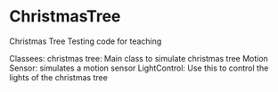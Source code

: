 ChristmasTree
=============

Christmas Tree Testing code for teaching

Classees:
  christmas tree: Main class to simulate christmas tree
  Motion Sensor: simulates a motion sensor
  LightControl: Use this to control the lights of the christmas tree
